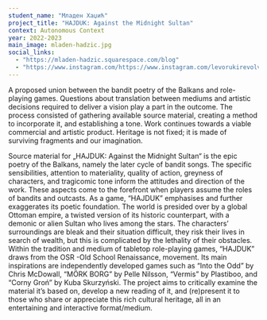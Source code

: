 ```yaml
---
student_name: "Младен Хаџић"
project_title: "HAJDUK: Against the Midnight Sultan"
context: Autonomous Context
year: 2022-2023
main_image: mladen-hadzic.jpg
social_links:
  - "https://mladen-hadzic.squarespace.com/blog"
  - "https://www.instagram.com/https://www.instagram.com/levorukirevolveras/"
---
```

A proposed union between the bandit poetry of the Balkans and role-playing games. Questions about translation between mediums and artistic decisions required to deliver a vision play a part in the outcome. The process consisted of gathering available source material, creating a method to incorporate it, and establishing a tone. Work continues towards a viable commercial and artistic product.
Heritage is not fixed; it is made of surviving fragments and our imagination.

Source material for „HAJDUK: Against the Midnight Sultan“ is the epic poetry of the Balkans, namely the later cycle of bandit songs. The specific sensibilities, attention to materiality, quality of action, greyness of characters, and tragicomic tone inform the attitudes and direction of the work. 
These aspects come to the forefront when players assume the roles of bandits and outcasts. As a game, “HAJDUK” emphasises and further exaggerates its poetic foundation. The world is presided over by a global Ottoman empire, a twisted version of its historic counterpart, with a demonic or alien Sultan who lives among the stars. The characters’ surroundings are bleak and their situation difficult, they risk their lives in search of wealth, but this is complicated by the lethality of their obstacles.
Within the tradition and medium of tabletop role-playing games, “HAJDUK” draws from the OSR -Old School Renaissance, movement. Its main inspirations are independently developed games such as “Into the Odd” by Chris McDowall, “MÖRK BORG” by Pelle Nilsson, “Vermis” by Plastiboo, and “Corny Groń” by Kuba Skurzyński.
The project aims to critically examine the material it’s based on, develop a new reading of it, and (re)present it to those who share or appreciate this rich cultural heritage, all in an entertaining and interactive format/medium.